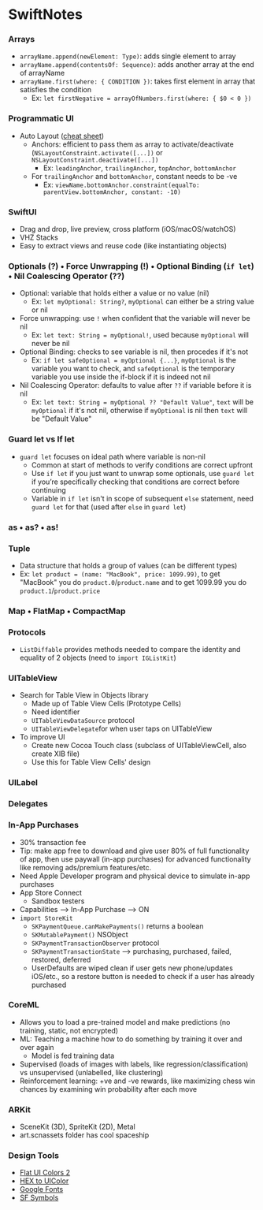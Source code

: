 # SwiftNotes
### Arrays
- `arrayName.append(newElement: Type)`: adds single element to array
- `arrayName.append(contentsOf: Sequence)`: adds another array at the end of arrayName
- `arrayName.first(where: { CONDITION })`: takes first element in array that satisfies the condition
  - Ex: `let firstNegative = arrayOfNumbers.first(where: { $0 < 0 })`

### Programmatic UI
- Auto Layout ([cheat sheet](https://www.hackingwithswift.com/articles/140/the-auto-layout-cheat-sheet))
  - Anchors: efficient to pass them as array to activate/deactivate (`NSLayoutConstraint.activate([...])` or `NSLayoutConstraint.deactivate([...])`
    - Ex: `leadingAnchor`, `trailingAnchor`, `topAnchor`, `bottomAnchor`
  - For `trailingAnchor` and `bottomAnchor`, constant needs to be -ve
    - Ex: `viewName.bottomAnchor.constraint(equalTo: parentView.bottomAnchor, constant: -10)`

### SwiftUI
- Drag and drop, live preview, cross platform (iOS/macOS/watchOS)
- VHZ Stacks
- Easy to extract views and reuse code (like instantiating objects)

### Optionals (?) • Force Unwrapping (!) • Optional Binding (`if let`) • Nil Coalescing Operator (??)
- Optional: variable that holds either a value or no value (nil)
  - Ex: `let myOptional: String?`, `myOptional` can either be a string value or nil
- Force unwrapping: use `!` when confident that the variable will never be nil
  - Ex: `let text: String = myOptional!`, used because `myOptional` will never be nil
- Optional Binding: checks to see variable is nil, then procedes if it's not
  - Ex: `if let safeOptional = myOptional {...}`, `myOptional` is the variable you want to check, and `safeOptional` is the temporary variable you use inside the if-block if it is indeed not nil
- Nil Coalescing Operator: defaults to value after `??` if variable before it is nil
  - Ex: `let text: String = myOptional ?? "Default Value"`, `text` will be `myOptional` if it's not nil, otherwise if `myOptional` is nil then `text` will be "Default Value"


### Guard let vs If let
- `guard let` focuses on ideal path where variable is non-nil
  - Common at start of methods to verify conditions are correct upfront
  - Use `if let` if you just want to unwrap some optionals, use `guard let` if you’re specifically checking that conditions are correct before continuing
  - Variable in `if let` isn't in scope of subsequent `else` statement, need `guard let` for that (used after `else` in `guard let`)

### as • as? • as!

### Tuple
- Data structure that holds a group of values (can be different types)
- Ex: `let product = (name: "MacBook", price: 1099.99)`, to get "MacBook" you do `product.0`/`product.name` and to get 1099.99 you do `product.1`/`product.price`

### Map • FlatMap • CompactMap

### Protocols
- `ListDiffable` provides methods needed to compare the identity and equality of 2 objects (need to `import IGListKit`) 

### UITableView
- Search for Table View in Objects library
  - Made up of Table View Cells (Prototype Cells)
  - Need identifier
  - `UITableViewDataSource` protocol
  - `UITableViewDelegate`for when user taps on UITableView
- To improve UI
  - Create new Cocoa Touch class (subclass of UITableViewCell, also create XIB file)
  - Use this for Table View Cells' design

### UILabel

### Delegates

### In-App Purchases
- 30% transaction fee
- Tip: make app free to download and give user 80% of full functionality of app, then use paywall (in-app purchases) for advanced functionality like removing ads/premium features/etc.
- Need Apple Developer program and physical device to simulate in-app purchases
- App Store Connect
  - Sandbox testers
- Capabilities --> In-App Purchase --> ON
- `import StoreKit`
  - `SKPaymentQueue.canMakePayments()` returns a boolean
  - `SKMutablePayment()` NSObject
  - `SKPaymentTransactionObserver` protocol
  - `SKPaymentTransactionState` --> purchasing, purchased, failed, restored, deferred
  - UserDefaults are wiped clean if user gets new phone/updates iOS/etc., so a restore button is needed to check if a user has already purchased
  
### CoreML
- Allows you to load a pre-trained model and make predictions (no training, static, not encrypted)
- ML: Teaching a machine how to do something by training it over and over again
  - Model is fed training data
- Supervised (loads of images with labels, like regression/classification) vs unsupervised (unlabelled, like clustering)
- Reinforcement learning: +ve and -ve rewards, like maximizing chess win chances by examining win probability after each move

### ARKit
- SceneKit (3D), SpriteKit (2D), Metal
- art.scnassets folder has cool spaceship

### Design Tools
- [Flat UI Colors 2](https://flatuicolors.com/)
- [HEX to UIColor](https://www.uicolor.io/)
- [Google Fonts](https://fonts.google.com/)
- [SF Symbols](https://developer.apple.com/sf-symbols/)
